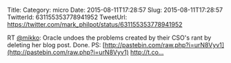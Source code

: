 Title: 
Category: micro
Date: 2015-08-11T17:28:57
Slug: 2015-08-11T17:28:57
TwitterId: 631155353778941952
TweetUrl: https://twitter.com/mark_philpot/status/631155353778941952

RT [@mikko](https://twitter.com/mikko): Oracle undoes the problems created by their CSO's rant by deleting her blog post. Done.
​
PS: [http://pastebin.com/raw.php?i=urN8Vyv1](http://pastebin.com/raw.php?i=urN8Vyv1) http://t.co…